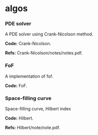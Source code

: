 # algos

### PDE solver
A PDE solver using Crank-Nicolson method.

**Code:** Crank-Nicolson.

**Refs:** Crank-Nicolson/notes/notes.pdf.

### FoF 
A implementation of fof.

**Code:** FoF.

### Space-filling curve 
Space-filling curve, Hilbert index

**Code:** Hilbert.

**Refs:** Hilbert/note/note.pdf.


